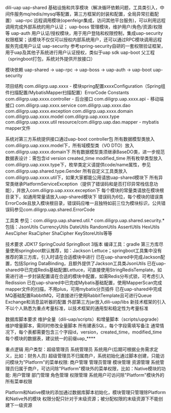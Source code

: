 dili-uap
  uap-shared        基础设施和共享模块（解决循环依赖问题，工具类引入，中间件服务mq/redis/mysql等配置，第三方框架的封装和配置，全局异常拦截配置）
  uap-rpc           远程调用模块(openfeign集成，访问其他平台服务)，可以利用远程调用完成外部系统的用户认证；
  uap-boss          管理模块，维护用户/角色/资源/权限等
  uap-auth          用户认证/授权模块，用于用户登陆和权限控制，集成uap-security权限框架；该模块不仅仅可以授权内部系统用户，还可以通过RPC模块调用远程服务完成用户认证
  uap-security      参考spring-security自研的一套权限验证框架，用于uap及其他子系统进行用户认证授权，类似于uap sdk
  uap-boot          父工程（springboot打包，系统对外提供开放接口）

模块依赖
uap-shared  ->  uap-rpc  ->  uap-boss  ->  uap-auth  ->  uap-boot
uap-security

项目结构
  com.diligrp.uap.xxxx - 模块spring配置xxxxConfiguration（Spring组件扫描配置/MybatisMapper扫描配置）ErrorCode Constants
  com.diligrp.uap.xxxx.controller - 后台接口
  com.diligrp.uap.xxxx.api - 移动端接口
  com.diligrp.uap.xxxx.service
  com.diligrp.uap.xxxx.dao
  com.diligrp.uap.xxxx.exception
  com.diligrp.uap.xxxx.domain
  com.diligrp.uap.xxxx.model
  com.diligrp.uap.xxxx.type
  com.diligrp.uap.xxxx.util
  resource/com.diligrp.uap.dao.mapper - mybatis mapper文件
  
  系统对第三方系统提供接口通过uap-boot controller包
  所有数据模型类放入com.diligrp.uap.xxxx.model下，所有域模型类（VO DTO）放入com.diligrp.uap.xxxx.domain下
  所有数据模型类须继承BaseDO类，进一步规范数据表设计：需包含id version created_time modified_time
  所有枚举类型放入com.diligrp.uap.xxxx.type下，枚举类定义请提供code/name属性，参见com.diligrp.uap.shared.type.Gender
  所有自定义工具类放入com.diligrp.uap.xxxx.util下，如果大家都能公用请放uap-shared模块下
  所有异常类继承PlatformServiceException（提供了错误码和是否打印异常栈信息功能），并放入com.diligrp.uap.xxxx.exception下
  每个模块的常量类请放在模块根目录下，如通用常量请放入uap-shared模块下
  错误码为6位，每个模块的错误类ErrorCode且放入模块根目录，错误码应唯一且独特如前三位为模块标识，公共错误码参见com.diligrp.uap.shared.ErrorCode

工具类
  参见：com.diligrp.uap.shared.util.* com.diligrp.uap.shared.security.*
  包括：JsonUtils CurrencyUtils DateUtils RandomUtils AssertUtils HexUtils AesCipher RsaCipher ShaCipher KeyStoreUtils等等

技术要求
  JDK17 SpringCould SpringBoot 3版本
  编译工具：gradle
  第三方库尽量使用springboot默认推荐，如：Jackson Lettuce；springboot工具集中没有推荐的第三方库，引入时请在合适模块中进行
  已在uap-shared中完成Jackson配置，包括Spring DataBinding，且额外提供了Jackson工具类JsonUtils
  已在uap-shared中已完成Redis基础配置Lettuce，可直接使用StringRedisTemplate，如需进行进一步封装配置请在合适的模块中配置，如需Redis分布式锁，可考虑引入Redission
  已在uap-shared中已完成Mybatis基础配置，使用MapperScan完成mapper文件的扫描，不用plus，可用mybatis分页插件
  已在uap-shared中完成MQ基础配置RabbitMQ，可直接进行使用RabbitTemplate且可进行Queue Exchange和消息监听器的配置
  外部第三方jar放入dili-uap/libs
  新技术框架的引入不以个人熟悉为重点考量标准，以技术框架的通用型和稳定性为考量标准

数据库脚本要求
  维护全量（dili-uap/scripts）和增量脚本（scripts/upgrade）
  维护增量脚本，需同时修改全量脚本
  所有建表SQL，每个字段需填写备注
  通常情况下，每个表都需要包含三个字段id，version，created_time，modified_time
  每个模块的数据表，建议统一的前缀uap_****

重点逻辑
  用户类型：超级管理员 系统管理员 系统用户(后期可根据业务需求定义，比如：财务人员)
  超级管理员不归属商户，系统初始化通过脚本创建，只能访问模块为"Platform"的菜单权限: 商户管理 管理员管理 模块管理 资源管理
  系统管理员归属于商户，可访问除"Platform"模块外的菜单权限，比如：Native模块的功能: 用户管理 部门管理 角色管理 权限管理
  系统用户可访问除"Platform"模块外的所有菜单权限
  
  Platform和Native模块的添加通过数据库脚本初始化，模块管理只管理除Platform和Native外的模块
  权限分配只针对于末级资源；被分配权限的末级资源下不能创建下一级资源
  